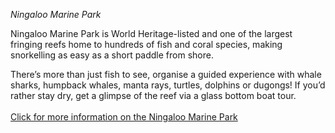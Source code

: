 *Ningaloo Marine Park*

Ningaloo Marine Park is World Heritage-listed and one of the largest fringing reefs home to hundreds of fish and coral species, making snorkelling as easy as a short paddle from shore. 

There’s more than just fish to see, organise a guided experience with whale sharks, humpback whales, manta rays, turtles, dolphins or dugongs! If you’d rather stay dry, get a glimpse of the reef via a glass bottom boat tour.
<br>
<br>
<a href="https://exploreparks.dbca.wa.gov.au/park/ningaloo-marine-park">Click for more information on the Ningaloo Marine Park <a/>

